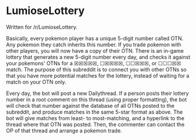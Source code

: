 LumioseLottery
==========

Written for /r/LumioseLottery.

Basically, every pokemon player has a unique 5-digit number called OTN. Any pokemon they catch inherits this number. If you trade pokemon with other players, you will now have a copy of their OTN. There is an in-game lottery that generates a new 5-digit number every day, and checks it against your pokemons' OTNs for a ☒☒☒☒☒, ☐☒☒☒☒, ☐☐☒☒☒, or ☐☐☐☒☒ match. The purpose of this subreddit is to connect you with other OTNs so that you have more potential matches for the lottery, instead of waiting for a match on your OTN only.

Every day, the bot will post a new Dailythread. If a person posts their lottery number in a root comment on this thread (using proper formatting), the bot will check that number against the database of all OTNs posted to the subreddit, and produce matches in the same 5-star format as above. The bot will give matches from least- to most-matching, and a hyperlink to the thread where that OTN was posted. Then, the commenter can contact the OP of that thread and arrange a pokemon trade.